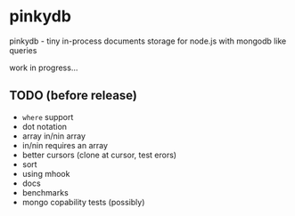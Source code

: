 # pinkydb

pinkydb - tiny in-process documents storage for node.js with mongodb like queries

work in progress...

## TODO (before release)

* `where` support
* dot notation
* array in/nin array
* in/nin requires an array
* better cursors (clone at cursor, test erors)
* sort
* using mhook
* docs
* benchmarks
* mongo copability tests (possibly)

